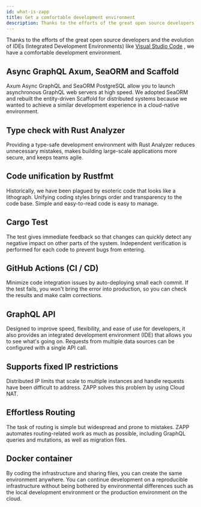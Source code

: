 ```yaml
---
id: what-is-zapp
title: Get a comfortable development environment
description: Thanks to the efforts of the great open source developers and the evolution of IDEs (Integrated Development Environments) like Visual Studio Code, we have a comfortable development environment.
---
```


Thanks to the efforts of the great open source developers and the evolution of IDEs (Integrated Development Environments) like [Visual Studio Code](https://code.visualstudio.com/) , we have a comfortable development environment.

## Async GraphQL Axum, SeaORM and Scaffold

Axum Async GraphQL and SeaORM PostgreSQL allow you to launch asynchronous GraphQL web servers at high speed. We adopted SeaORM and rebuilt the entity-driven Scaffold for distributed systems because we wanted to achieve a similar development experience in a cloud-native environment.

## Type check with Rust Analyzer

Providing a type-safe development environment with Rust Analyzer reduces unnecessary mistakes, makes building large-scale applications more secure, and keeps teams agile.

## Code unification by Rustfmt

Historically, we have been plagued by esoteric code that looks like a lithograph. Unifying coding styles brings order and transparency to the code base. Simple and easy-to-read code is easy to manage.

## Cargo Test

The test gives immediate feedback so that changes can quickly detect any negative impact on other parts of the system. Independent verification is performed for each code to prevent bugs from entering.

## GitHub Actions (CI / CD)

Minimize code integration issues by auto-deploying small each commit. If the test fails, you won't bring the error into production, so you can check the results and make calm corrections.

## GraphQL API

Designed to improve speed, flexibility, and ease of use for developers, it also provides an integrated development environment (IDE) that allows you to see what's going on. Requests from multiple data sources can be configured with a single API call.

## Supports fixed IP restrictions

Distributed IP limits that scale to multiple instances and handle requests have been difficult to address. ZAPP solves this problem by using Cloud NAT.

## Effortless Routing

The task of routing is simple but widespread and prone to mistakes. ZAPP automates routing-related work as much as possible, including GraphQL queries and mutations, as well as migration files.

## Docker container

By coding the infrastructure and sharing files, you can create the same environment anywhere. You can continue development on a reproducible infrastructure without being bothered by environmental differences such as the local development environment or the production environment on the cloud.
